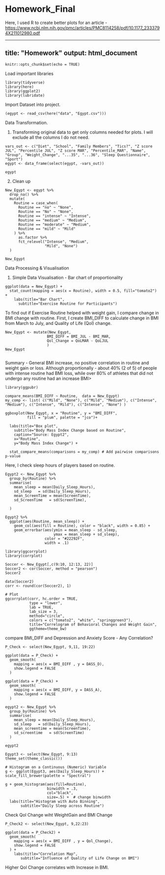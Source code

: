 # Homework_Final
Here, I used R to create better plots for an article - https://www.ncbi.nlm.nih.gov/pmc/articles/PMC8114258/pdf/10.1177_2333794X211012980.pdf

---
title: "Homework"
output: html_document
---

```{r setup, include=FALSE}
knitr::opts_chunk$set(echo = TRUE)
```

Load important libraries
```{r}
library(tidyverse)
library(here)
library(ggplot2)
library(lubridate)
```

Import Dataset into project.
```{r}
(egypt <- read_csv(here("data", "Egypt.csv")))
```

Data Transformation.
1. Transforming original data to get only columns needed for plots.
I will exclude all the columns I do not need.
```{r}
vars_out <- c("Diet", "School", "Family Members", "Tics?", "Z score JUL", "Percentile JUL", "Z score MAR", "Percentile_MAR", "Name", "Group", "Weight_Change", "...35", "...36", "Sleep Questionnaire", "Sport")
egypt <- data_frame(select(egypt, -vars_out))

egypt
```

2. Clean up

```{r}
New_Egypt <- egypt %>% 
  drop_na() %>% 
  mutate(
    Routine = case_when(
      Routine == "no" ~ "None",
      Routine == "No" ~ "None",
      Routine == "intense" ~ "Intense",
      Routine == "medium" ~ "Medium",
      Routine == "moderate" ~ "Medium",
      Routine == "mild" ~ "Mild"
    ) %>% 
      as.factor %>% 
      fct_relevel("Intense", "Medium",
                  "Mild", "None")
  )

New_Egypt
```


Data Processing & Visualisation 
1. Simple Data Visualisation - Bar chart of proportionality
```{r}
ggplot(data = New_Egypt) + 
  stat_count(mapping = aes(x = Routine), width = 0.5, fill="tomato2") + 
    labs(title="Bar Chart", 
      subtitle="Exercise Routine for Participants")
```
To find out if Exercise Routine helped with weight gain, I compare change in BMI change with routine.
First, I create BMI_DIFF to calculate change in BMI from March to July, and Quality of Life (Qol) change.
```{r}
New_Egypt <- mutate(New_Egypt, 
                   BMI_DIFF = BMI_JUL - BMI_MAR,
                   Qol_Change = QoLMAR - QoLJUL
                   )
New_Egypt


```

Summary - General BMI increase, no positive correlation in routine and weight gain or loss.
Although proportionally - about 40% (2 of 5) of people with intense routine had BMI loss, while over 80% of athletes that did not undergo any routine had an increase BMI> 


```{r}
library(ggpubr)

compare_means(BMI_DIFF ~ Routine,  data = New_Egypt)
my_comp <- list( c("Mild", "None"), c("Mild", "Medium"), c("Intense", "Medium"), c("Intense", "Mild"), c("Intense", "None") )

ggboxplot(New_Egypt, x = "Routine", y = "BMI_DIFF",
          fill = "plum", palette = "jco")+ 
  
  labs(title="Box plot", 
    subtitle="Body Mass Index Change based on Routine",
    caption="Source: Egypt2",
    x="Routine",
    y="Body Mass Index Change") +
  
  stat_compare_means(comparisons = my_comp) # Add pairwise comparisons p-value

```

Here, I check sleep hours of players based on routine.

```{r}
Egypt2 <- New_Egypt %>% 
  group_by(Routine) %>% 
  summarise(
    mean_sleep = mean(Daily_Sleep_Hours),
    sd_sleep   = sd(Daily_Sleep_Hours), 
    mean_ScreenTime = mean(ScreenTime),
    sd_ScreenTime   = sd(ScreenTime), 
    
  ) 

Egypt2 %>% 
  ggplot(aes(Routine, mean_sleep)) +
    geom_col(aes(fill = Routine), color = "black", width = 0.85) +
    geom_errorbar(aes(ymin = mean_sleep - sd_sleep,
                      ymax = mean_sleep + sd_sleep),
                  color = "#22292F",
                  width = .1)

```


```{r}
library(ggcorrplot)
library(corrplot)

Soccer <- New_Egypt[,c(9:10, 12:13, 22)]
Soccer2 <- cor(Soccer, method = "pearson")
Soccer2

data(Soccer2)
corr <- round(cor(Soccer2), 1)

# Plot
ggcorrplot(corr, hc.order = TRUE, 
           type = "lower", 
           lab = TRUE, 
           lab_size = 3, 
           method="circle", 
           colors = c("tomato2", "white", "springgreen3"), 
           title="Correlogram of Behavioral Changes and Weight Gain", 
           ggtheme=theme_bw)
```
compare BMI_DIFF and Depression and Anxiety Score - Any Correlation? 
```{r}
P_Check <- select(New_Egypt, 9,11, 19:22)

ggplot(data = P_Check) +
  geom_smooth(
    mapping = aes(x = BMI_DIFF , y = DASS_D),
    show.legend = FALSE
  )
```

```{r}
ggplot(data = P_Check) +
  geom_smooth(
    mapping = aes(x = BMI_DIFF, y = DASS_A),
    show.legend = FALSE
  )
```



```{r}
egypt2 <- New_Egypt %>% 
  group_by(Routine) %>% 
  summarise(
    mean_sleep = mean(Daily_Sleep_Hours),
    sd_sleep   = sd(Daily_Sleep_Hours),
    mean_screentime = mean(ScreenTime),
    sd_screentime   = sd(ScreenTime)
  )
    
egypt2
```

```{r}
Egypt3 <- select(New_Egypt, 9:13)
theme_set(theme_classic())

# Histogram on a Continuous (Numeric) Variable
g <- ggplot(Egypt3, aes(Daily_Sleep_Hours)) + scale_fill_brewer(palette = "Spectral")

g + geom_histogram(aes(fill=Routine), 
                   binwidth = .3, 
                   col="black", 
                   size=.5) +  # change binwidth
  labs(title="Histogram with Auto Binning", 
       subtitle="Daily Sleep across Routine")  
```

Check Qol Change wiht WeightGain and BMI Change

```{r}
P_Check2 <- select(New_Egypt, 9,22:23)

ggplot(data = P_Check2) +
  geom_smooth(
    mapping = aes(x = BMI_DIFF , y = Qol_Change),
    show.legend = FALSE
  ) +
    labs(title="Correlation Map", 
       subtitle="Influence of Quality of Life Change on BMI") 
```
Higher Qol Change correlates with Increase in BMI.
